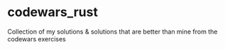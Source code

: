 # codewars_rust
Collection of my solutions &amp; solutions that are better than mine from the codewars exercises
